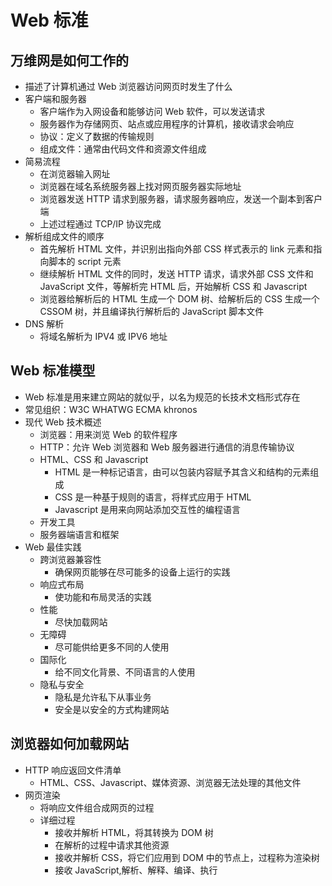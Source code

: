 # Web 标准

## 万维网是如何工作的

- 描述了计算机通过 Web 浏览器访问网页时发生了什么
- 客户端和服务器
  - 客户端作为入网设备和能够访问 Web 软件，可以发送请求
  - 服务器作为存储网页、站点或应用程序的计算机，接收请求会响应
  - 协议：定义了数据的传输规则
  - 组成文件：通常由代码文件和资源文件组成
- 简易流程
  - 在浏览器输入网址
  - 浏览器在域名系统服务器上找对网页服务器实际地址
  - 浏览器发送 HTTP 请求到服务器，请求服务器响应，发送一个副本到客户端
  - 上述过程通过 TCP/IP 协议完成
- 解析组成文件的顺序
  - 首先解析 HTML 文件，并识别出指向外部 CSS 样式表示的 link 元素和指向脚本的 script 元素
  - 继续解析 HTML 文件的同时，发送 HTTP 请求，请求外部 CSS 文件和 JavaScript 文件，等解析完 HTML 后，开始解析 CSS 和 Javascript
  - 浏览器给解析后的 HTML 生成一个 DOM 树、给解析后的 CSS 生成一个 CSSOM 树，并且编译执行解析后的 JavaScript 脚本文件
- DNS 解析
  - 将域名解析为 IPV4 或 IPV6 地址

## Web 标准模型

- Web 标准是用来建立网站的就似乎，以名为规范的长技术文档形式存在
- 常见组织：W3C WHATWG ECMA khronos
- 现代 Web 技术概述
  - 浏览器：用来浏览 Web 的软件程序
  - HTTP：允许 Web 浏览器和 Web 服务器进行通信的消息传输协议
  - HTML、CSS 和 Javascript
    - HTML 是一种标记语言，由可以包装内容赋予其含义和结构的元素组成
    - CSS 是一种基于规则的语言，将样式应用于 HTML
    - Javascript 是用来向网站添加交互性的编程语言
  - 开发工具
  - 服务器端语言和框架
- Web 最佳实践
  - 跨浏览器兼容性
    - 确保网页能够在尽可能多的设备上运行的实践
  - 响应式布局
    - 使功能和布局灵活的实践
  - 性能
    - 尽快加载网站
  - 无障碍
    - 尽可能供给更多不同的人使用
  - 国际化
    - 给不同文化背景、不同语言的人使用
  - 隐私与安全
    - 隐私是允许私下从事业务
    - 安全是以安全的方式构建网站

## 浏览器如何加载网站

- HTTP 响应返回文件清单
  - HTML、CSS、Javascript、媒体资源、浏览器无法处理的其他文件
- 网页渲染
  - 将响应文件组合成网页的过程
  - 详细过程
    - 接收并解析 HTML，将其转换为 DOM 树
    - 在解析的过程中请求其他资源
    - 接收并解析 CSS，将它们应用到 DOM 中的节点上，过程称为渲染树
    - 接收 JavaScript,解析、解释、编译、执行
